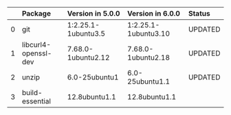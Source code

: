 <!-- markdown-link-check-disable -->

|    | Package              | Version in 5.0.0    | Version in 6.0.0     | Status   |
|---:|:---------------------|:--------------------|:---------------------|:---------|
|  0 | git                  | 1:2.25.1-1ubuntu3.5 | 1:2.25.1-1ubuntu3.10 | UPDATED  |
|  1 | libcurl4-openssl-dev | 7.68.0-1ubuntu2.12  | 7.68.0-1ubuntu2.18   | UPDATED  |
|  2 | unzip                | 6.0-25ubuntu1       | 6.0-25ubuntu1.1      | UPDATED  |
|  3 | build-essential      | 12.8ubuntu1.1       | 12.8ubuntu1.1        |          |